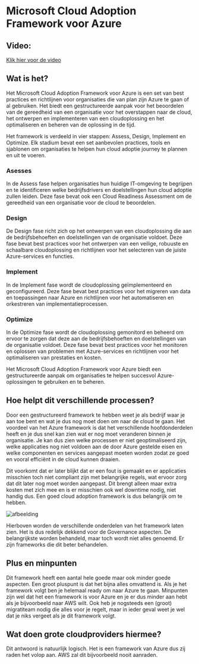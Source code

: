 # Microsoft Cloud Adoption Framework voor Azure

## Video: 
[Klik hier voor de video](https://www.microsoft.com/nl-nl/videoplayer/embed/RE4tyzr?postJsllMsg=true&autoCaptions=nl-nl)

## Wat is het?
Het Microsoft Cloud Adoption Framework voor Azure is een set van best practices en richtlijnen voor organisaties die van plan zijn Azure te gaan of al gebruiken. Het biedt een gestructureerde aanpak voor het beoordelen van de gereedheid van een organisatie voor het overstappen naar de cloud, het ontwerpen en implementeren van een cloudoplossing en het optimaliseren en beheren van de oplossing in de tijd.

Het framework is verdeeld in vier stappen: Assess, Design, Implement en Optimize. Elk stadium bevat een set aanbevolen practices, tools en sjablonen om organisaties te helpen hun cloud adoptie journey te plannen en uit te voeren.

### Asesses
In de Assess fase helpen organisaties hun huidige IT-omgeving te begrijpen en te identificeren welke bedrijfsdrivers en doelstellingen hun cloud adoptie zullen leiden. Deze fase bevat ook een Cloud Readiness Assessment om de gereedheid van een organisatie voor de cloud te beoordelen.

### Design
De Design fase richt zich op het ontwerpen van een cloudoplossing die aan de bedrijfsbehoeften en doelstellingen van de organisatie voldoet. Deze fase bevat best practices voor het ontwerpen van een veilige, robuuste en schaalbare cloudoplossing en  richtlijnen voor het selecteren van de juiste Azure-services en functies.

### Implement
In de Implement fase wordt de cloudoplossing geïmplementeerd en geconfigureerd. Deze fase bevat best practices voor het migreren van data en toepassingen naar Azure en richtlijnen voor het automatiseren en orkestreren van implementatieprocessen.

### Optimize
In de Optimize fase wordt de cloudoplossing gemonitord en beheerd om ervoor te zorgen dat deze aan de bedrijfsbehoeften en doelstellingen van de organisatie voldoet. Deze fase bevat best practices voor het monitoren en oplossen van problemen met Azure-services en richtlijnen voor het optimaliseren van prestaties en kosten.

Het Microsoft Cloud Adoption Framework voor Azure biedt een gestructureerde aanpak om organisaties te helpen succesvol Azure-oplossingen te gebruiken en te beheren. 

## Hoe helpt dit verschillende processen?
Door een gestructureerd framework te hebben weet je als bedrijf waar je aan toe bent en wat je dus nog moet doen om naar de cloud te gaan. Het voordeel van het Azure framework is dat het verschillende hoofdonderdelen heeft en je dus snel kan zien wat er nog moet veranderen binnen je organisatie. Je kan dus zien welke processen er niet geoptimaliseerd zijn, welke applicaties nog niet voldoen aan de door Azure gestelde eisen en welke componenten en services aangepast moeten worden zodat ze goed en vooral efficiënt in de cloud kunnen draaien. 

Dit voorkomt dat er later blijkt dat er een fout is gemaakt en er applicaties misschien toch niet compliant zijn met belangrijke regels, wat ervoor zorg dat dit later nog moet worden aangepast. Dit brengt alleen maar extra kosten met zich mee en is er misschien ook wel downtime nodig, niet handig dus. Een goed cloud adoption framework is dus belangrijk om te hebben.

 ![afbeelding](cloud-governance/overview.png)

Hierboven worden de verschillende onderdelen van het framework laten zien. Het is dus redelijk dekkend voor de Governance aspecten. De belangrijkste worden behandeld, maar toch wordt niet alles genoemd. Er zijn frameworks die dit beter behandelen.

## Plus en minpunten
Dit framework heeft een aantal hele goede maar ook minder goede aspecten. Een groot pluspunt is dat het bijna alles omvattend is. Als je het framework volgt ben je helemaal ready om naar Azure te gaan. Minpunten zijn wel dat het een framework is voor Azure en je er dus minder aan hebt als je bijvoorbeeld naar AWS wilt. Ook heb je nogsteeds een (groot) migratiteam nodig die alles voor je regelt, maar in ieder geval weet je wel dat je niks vergeet als je dit framework volgt.

## Wat doen grote cloudproviders hiermee?
Dit antwoord is natuurlijk logisch. Het is een framework van Azure dus zij raden het volop aan. AWS zal dit bijvoorbeeld nooit aanraden.
